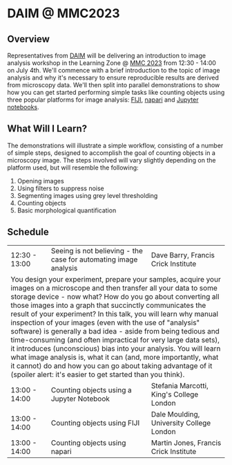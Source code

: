 # DAIM @ MMC2023

## Overview

Representatives from [DAIM](https://www.rms.org.uk/community/science-sections/image-analysis.html) will be delivering an introduction to image analysis workshop in the Learning Zone @ [MMC 2023](https://www.mmc-series.org.uk/) from 12:30 - 14:00 on July 4th. We'll commence with a brief introduction to the topic of image analysis and why it's necessary to ensure reproducible results are derived from microscopy data. We'll then split into parallel demonstrations to show how you can get started performing simple tasks like counting objects using three popular platforms for image analysis: [FIJI](https://fiji.sc/), [napari](https://napari.org/) and [Jupyter notebooks](https://jupyter.org/).

## What Will I Learn?

The demonstrations will illustrate a simple workflow, consisting of a number of simple steps, designed to accomplish the goal of counting objects in a microscopy image. The steps involved will vary slightly depending on the platform used, but will resemble the following:
1. Opening images
2. Using filters to suppress noise
3. Segmenting images using grey level thresholding
4. Counting objects
5. Basic morphological quantification

## Schedule
<table>
    <tbody>
        <tr>
            <td>12:30 - 13:00</td>
            <td>Seeing is not believing - the case for automating image analysis</td>
            <td>Dave Barry, Francis Crick Institute</td>
        </tr>
        <tr>
            <td colspan=3>You design your experiment, prepare your samples, acquire your images on a microscope and then transfer all your data to some storage device - now what? How do you go about converting all those images into a graph that succinctly communicates the result of your experiment? In this talk, you will learn why manual inspection of your images (even with the use of "analysis" software) is generally a bad idea - aside from being tedious and time-consuming (and often impractical for very large data sets), it introduces (unconscious) bias into your analysis. You will learn what image analysis is, what it can (and, more importantly, what it cannot) do and how you can go about taking advantage of it (spoiler alert: it's easier to get started than you think).</td>
        </tr>
        <tr>
            <td>13:00 - 14:00</td>
            <td>Counting objects using a Jupyter Notebook</td>
            <td>Stefania Marcotti, King's College London</td>
        </tr>
        <tr>
            <td>13:00 - 14:00</td>
            <td>Counting objects using FIJI</td>
            <td>Dale Moulding, University College London</td>
        </tr>
		<tr>
            <td>13:00 - 14:00</td>
            <td>Counting objects using napari</td>
            <td>Martin Jones, Francis Crick Institute</td>
        </tr>
    </tbody>
</table>

